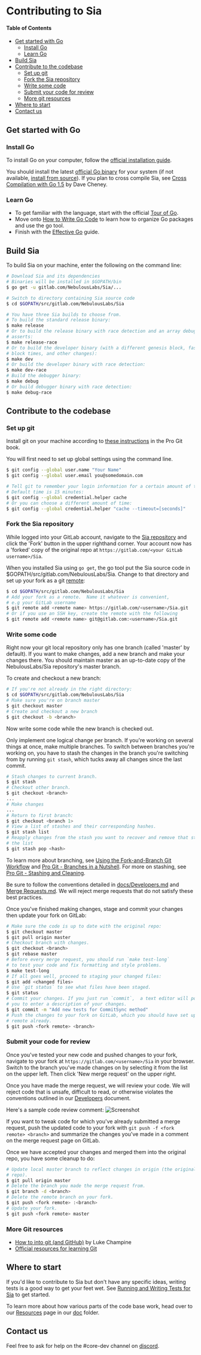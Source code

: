 # Contributing to Sia

#### Table of Contents
* [Get started with Go](#get-started-with-go)
  * [Install Go](#install-go)
  * [Learn Go](#learn-go)
* [Build Sia](#build-sia)
* [Contribute to the codebase](#contribute-to-the-codebase)
  * [Set up git](#set-up-git)
  * [Fork the Sia repository](#fork-the-sia-repository)
  * [Write some code](#write-some-code)
  * [Submit your code for review](#submit-your-code-for-review)
  * [More git resources](#more-git-resources)
* [Where to start](#where-to-start)
* [Contact us](#contact-us)

## Get started with Go

### Install Go

To install Go on your computer, follow the 
[official installation guide][install-go].  

You should install the latest [official Go binary][binary] for your system (if 
not available, [install from source][source]).  If you plan to cross compile 
Sia, see [Cross Compilation with Go 1.5][cross] by Dave Cheney.  

### Learn Go

* To get familiar with the language, start with the official [Tour of Go][tour].
* Move onto [How to Write Go Code][how] to learn how to organize Go packages 
and use the go tool.
* Finish with the [Effective Go][effective] guide.

## Build Sia

To build Sia on your machine, enter the following on the command line:

```bash
# Download Sia and its dependencies
# Binaries will be installed in $GOPATH/bin
$ go get -u gitlab.com/NebulousLabs/Sia/...

# Switch to directory containing Sia source code
$ cd $GOPATH/src/gitlab.com/NebulousLabs/Sia

# You have three Sia builds to choose from.
# To build the standard release binary:
$ make release
# Or to build the release binary with race detection and an array debugging 
# asserts:
$ make release-race
# Or to build the developer binary (with a different genesis block, faster 
# block times, and other changes):
$ make dev
# Or build the developer binary with race detection:
$ make dev-race
# Build the debugger binary:
$ make debug
# Or build debugger binary with race detection:
$ make debug-race
```

## Contribute to the codebase

### Set up git

Install git on your machine according to [these instructions][install-git] in 
the Pro Git book.

You will first need to set up global settings using the command line.
```bash
$ git config --global user.name "Your Name"
$ git config --global user.email you@somedomain.com

# Tell git to remember your login information for a certain amount of time.
# Default time is 15 minutes:
$ git config --global credential.helper cache
# Or you can choose a different amount of time:
$ git config --global credential.helper "cache --timeout=[seconds]"

```

### Fork the Sia repository

While logged into your GitLab account, navigate to the [Sia repository][sia] 
and click the 'Fork' button in the upper righthand corner.  Your account now 
has a 'forked' copy of the original repo at 
`https://gitlab.com/<your GitLab username>/Sia`.

When you installed Sia using `go get`, the go tool put the Sia source code in 
$GOPATH/src/gitlab.com/NebulousLabs/Sia. Change to that directory and set up
your fork as a git [remote][remote]:

```bash
$ cd $GOPATH/src/gitlab.com/NebulousLabs/Sia
# Add your fork as a remote.  Name it whatever is convenient,
# e.g your GitLab username
$ git remote add <remote name> https://gitlab.com/<username>/Sia.git
# Or if you use an SSH key, create the remote with the following
$ git remote add <remote name> git@gitlab.com:<username>/Sia.git
```

### Write some code

Right now your git local repository only has one branch (called 'master' by 
default). If you want to make changes, add a new branch and make your changes 
there. You should maintain master as an up-to-date copy of the NebulousLabs/Sia 
repository's master branch.

To create and checkout a new branch:
```bash
# If you're not already in the right directory:
$ cd $GOPATH/src/gitlab.com/NebulousLabs/Sia
# Make sure you're on branch master
$ git checkout master
# Create and checkout a new branch
$ git checkout -b <branch>
```
Now write some code while the new branch is checked out.

Only implement one logical change per branch. If you're working on several
things at once, make multiple branches. To switch between branches you're
working on, you have to stash the changes in the branch you're switching from by
running `git stash`, which tucks away all changes since the last commit.

```bash
# Stash changes to current branch.
$ git stash
# Checkout other branch.
$ git checkout <branch>
...
# Make changes
...
# Return to first branch:
$ git checkout <branch 1>
# View a list of stashes and their corresponding hashes.
$ git stash list
# Reapply changes from the stash you want to recover and remove that stash from.
# the list
$ git stash pop <hash>
```

To learn more about branching, see [Using the Fork-and-Branch Git
Workflow][branch] and [Pro Git - Branches in a Nutshell][nutshell]. For more on
stashing, see [Pro Git - Stashing and Cleaning][stashing].
  
Be sure to follow the conventions detailed in
[docs/Developers.md][developers.md] and [Merge
Requests.md](./docs/Merge%20Requests.md).  We will reject merge requests that do
not satisfy these best practices.  

Once you've finished making changes, stage and commit your changes then update 
your fork on GitLab:

```bash
# Make sure the code is up to date with the original repo:
$ git checkout master
$ git pull origin master
# Checkout branch with changes.
$ git checkout <branch>
$ git rebase master
# Before every merge request, you should run `make test-long`
# to test your code and fix formatting and style problems.
$ make test-long
# If all goes well, proceed to staging your changed files:
$ git add <changed files>
# Use `git status` to see what files have been staged.
$ git status
# Commit your changes. If you just run `commit`,  a text editor will pop up for 
# you to enter a description of your changes.
$ git commit -m "Add new tests for CommitSync method"
# Push the changes to your fork on GitLab, which you should have set up as a 
# remote already.
$ git push <fork remote> <branch>
```

### Submit your code for review

Once you've tested your new code and pushed changes to your fork, navigate to 
your fork at `https://gitlab.com/<username>/Sia` in your browser.  
Switch to the branch you've made changes on by selecting it from the list on the
upper left.  Then click 'New merge request' on the upper right.

Once you have made the merge request, we will review your code.  We will reject
code that is unsafe, difficult to read, or otherwise violates the conventions
outlined in our [Developers][developers.md] document.

Here's a sample code review comment:
![Screenshot](doc/assets/codereview.png)

If you want to tweak code for which you've already submitted a merge request,
push the updated code to your fork with `git push -f <fork remote> <branch>` and
summarize the changes you've made in a comment on the merge request page on
GitLab.

Once we have accepted your changes and merged them into the original repo, you
have some cleanup to do:

```bash
# Update local master branch to reflect changes in origin (the original 
# repo).
$ git pull origin master
# Delete the branch you made the merge request from.
$ git branch -d <branch>
# Delete the remote branch on your fork.
$ git push <fork remote> :<branch>
# Update your fork.
$ git push <fork remote> master
```

### More Git resources

  * [How to into git (and GitHub)][luke] by Luke Champine
  * [Official resources for learning Git][git]

## Where to start

If you'd like to contribute to Sia but don't have any specific ideas, writing 
tests is a good way to get your feet wet.  See [Running and Writing Tests for Sia](doc/Running%20and%20Writing%20Tests%20for%20Sia.md) to get started.

To learn more about how various parts of the code base work, head over to our [Resources](resources.md) page in our [doc](docs) folder.

## Contact us

Feel free to ask for help on the #core-dev channel on [discord][discord].

[binary]: https://golang.org/dl/
[branch]: http://blog.scottlowe.org/2015/01/27/using-fork-branch-git-workflow/
[cheney]: http://dave.cheney.net/2013/06/09/writing-table-driven-tests-in-go
[cross]: http://dave.cheney.net/2015/08/22/cross-compilation-with-go-1-5
[developers.md]: https://gitlab.com/NebulousLabs/Sia/blob/master/doc/Developers.md
[discord]: https://discord.gg/sia
[docs]: https://gitlab.com/NebulousLabs/Sia/tree/master/doc
[effective]: https://golang.org/doc/effective_go.html
[git]: https://git-scm.com/doc
[gofmt]: https://golang.org/cmd/gofmt/
[how]: https://golang.org/doc/code.html
[install-git]: https://git-scm.com/book/en/v2/Getting-Started-Installing-Git
[install-go]: https://golang.org/doc/install
[luke]: https://gist.github.com/lukechampine/6418449
[nutshell]: https://git-scm.com/book/en/v2/Git-Branching-Branches-in-a-Nutshell
[resources.md]: https://gitlab.com/NebulousLabs/Sia/blob/master/doc/Resources.md
[remote]: https://git-scm.com/book/en/v2/Git-Basics-Working-with-Remotes
[sia]: https://gitlab.com/NebulousLabs/Sia
[signup]: https://github.com/join?source=header-home
[source]: https://golang.org/doc/install/source
[stashing]: https://git-scm.com/book/en/v2/Git-Tools-Stashing-and-Cleaning
[test-doc]: https://gitlab.com/NebulousLabs/Sia/blob/master/doc/Testing.md
[tour]: https://tour.golang.org/welcome/1
